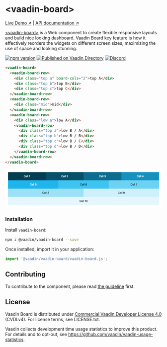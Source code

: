 # &lt;vaadin-board&gt;

[Live Demo ↗](https://vaadin.com/components/vaadin-board/html-examples)
|
[API documentation ↗](https://vaadin.com/components/vaadin-board/html-api)

[&lt;vaadin-board&gt;](https://vaadin.com/components/vaadin-board) is a Web component to create flexible responsive layouts and build nice looking dashboard.
Vaadin Board key feature is how it effectively reorders the widgets on different screen sizes, maximizing the use of space and looking stunning.

[![npm version](https://badgen.net/npm/v/@vaadin/vaadin-board)](https://www.npmjs.com/package/@vaadin/vaadin-board)
[![Published on Vaadin Directory](https://img.shields.io/badge/Vaadin%20Directory-published-00b4f0.svg)](https://vaadin.com/directory/component/vaadinvaadin-board)
[![Discord](https://img.shields.io/discord/732335336448852018?label=discord)](https://discord.gg/PHmkCKC)

```html
<vaadin-board>
  <vaadin-board-row>
    <div class="top a" board-cols="2">top A</div>
    <div class="top b">top B</div>
    <div class="top c">top C</div>
  </vaadin-board-row>
  <vaadin-board-row>
    <div class="mid">mid</div>
  </vaadin-board-row>
  <vaadin-board-row>
    <div class="low a">low A</div>
    <vaadin-board-row>
      <div class="top a">low B / A</div>
      <div class="top b">low B / B</div>
      <div class="top c">low B / C</div>
      <div class="top d">low B / D</div>
    </vaadin-board-row>
  </vaadin-board-row>
</vaadin-board>
```

[<img src="https://raw.githubusercontent.com/vaadin/vaadin-board/master/screenshot.png" alt="Screenshot of vaadin-board">](https://vaadin.com/components/vaadin-board)

### Installation

Install `vaadin-board`:

```sh
npm i @vaadin/vaadin-board --save
```

Once installed, import it in your application:

```js
import '@vaadin/vaadin-board/vaadin-board.js';
```

## Contributing

To contribute to the component, please read [the guideline](https://github.com/vaadin/vaadin-core/blob/master/CONTRIBUTING.md) first.

## License

Vaadin Board is distributed under [Commercial Vaadin Developer License 4.0](https://vaadin.com/license/cvdl-4.0) (CVDLv4). For license terms, see LICENSE.txt.

Vaadin collects development time usage statistics to improve this product. For details and to opt-out, see https://github.com/vaadin/vaadin-usage-statistics.
